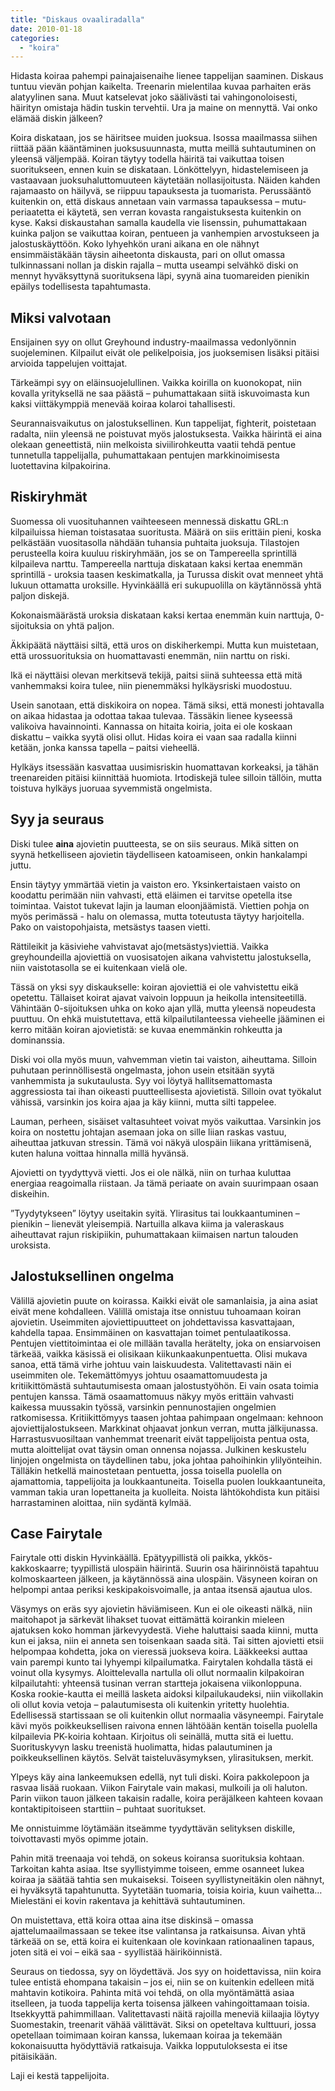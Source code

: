 ```yaml
---
title: "Diskaus ovaaliradalla"
date: 2010-01-18
categories: 
  - "koira"
---
```


Hidasta koiraa pahempi painajaisenaihe lienee tappelijan saaminen. Diskaus tuntuu vievän pohjan kaikelta. Treenarin mielentilaa kuvaa parhaiten eräs alatyylinen sana. Muut katselevat joko säälivästi tai vahingonoloisesti, häirityn omistaja hädin tuskin tervehtii. Ura ja maine on mennyttä. Vai onko elämää diskin jälkeen?

<!--more-->

Koira diskataan, jos se häiritsee muiden juoksua. Isossa maailmassa siihen riittää pään kääntäminen juoksusuunnasta, mutta meillä suhtautuminen on yleensä väljempää. Koiran täytyy todella häiritä tai vaikuttaa toisen suoritukseen, ennen kuin se diskataan. Lönköttelyyn, hidastelemiseen ja vastaavaan juoksuhaluttomuuteen käytetään nollasijoitusta. Näiden kahden rajamaasto on häilyvä, se riippuu tapauksesta ja tuomarista. Perussääntö kuitenkin on, että diskaus annetaan vain varmassa tapauksessa – mutu-periaatetta ei käytetä, sen verran kovasta rangaistuksesta kuitenkin on kyse. Kaksi diskaustahan samalla kaudella vie lisenssin, puhumattakaan kuinka paljon se vaikuttaa koiran, pentueen ja vanhempien arvostukseen ja jalostuskäyttöön. Koko lyhyehkön urani aikana en ole nähnyt ensimmäistäkään täysin aiheetonta diskausta, pari on ollut omassa tulkinnassani nollan ja diskin rajalla – mutta useampi selvähkö diski on mennyt hyväksyttynä suorituksena läpi, syynä aina tuomareiden pienikin epäilys todellisesta tapahtumasta.

## Miksi valvotaan

Ensijainen syy on ollut Greyhound industry-maailmassa vedonlyönnin suojeleminen. Kilpailut eivät ole pelikelpoisia, jos juoksemisen lisäksi pitäisi arvioida tappelujen voittajat.

Tärkeämpi syy on eläinsuojelullinen. Vaikka koirilla on kuonokopat, niin kovalla yrityksellä ne saa päästä – puhumattakaan siitä iskuvoimasta kun kaksi viittäkymppiä menevää koiraa kolaroi tahallisesti.

Seurannaisvaikutus on jalostuksellinen. Kun tappelijat, fighterit, poistetaan radalta, niin yleensä ne poistuvat myös jalostuksesta. Vaikka häirintä ei aina olekaan geneettistä, niin melkoista siviilirohkeutta vaatii tehdä pentue tunnetulla tappelijalla, puhumattakaan pentujen markkinoimisesta luotettavina kilpakoirina.

## Riskiryhmät

Suomessa oli vuosituhannen vaihteeseen mennessä diskattu GRL:n kilpailuissa hieman toistasataa suoritusta. Määrä on siis erittäin pieni, koska pelkästään vuositasolla nähdään tuhansia puhtaita juoksuja. Tilastojen perusteella koira kuuluu riskiryhmään, jos se on Tampereella sprintillä kilpaileva narttu. Tampereella narttuja diskataan kaksi kertaa enemmän sprintillä - uroksia taasen keskimatkalla, ja Turussa diskit ovat menneet yhtä lukuun ottamatta uroksille. Hyvinkäällä eri sukupuolilla on käytännössä yhtä paljon diskejä.

Kokonaismäärästä uroksia diskataan kaksi kertaa enemmän kuin narttuja, 0-sijoituksia on yhtä paljon.

Äkkipäätä näyttäisi siltä, että uros on diskiherkempi. Mutta kun muistetaan, että urossuorituksia on huomattavasti enemmän, niin narttu on riski.

Ikä ei näyttäisi olevan merkitsevä tekijä, paitsi siinä suhteessa että mitä vanhemmaksi koira tulee, niin pienemmäksi hylkäysriski muodostuu.

Usein sanotaan, että diskikoira on nopea. Tämä siksi, että monesti johtavalla on aikaa hidastaa ja odottaa takaa tulevaa. Tässäkin lienee kyseessä valikoiva havainnointi. Kannassa on hitaita koiria, joita ei ole koskaan diskattu – vaikka syytä olisi ollut. Hidas koira ei vaan saa radalla kiinni ketään, jonka kanssa tapella – paitsi vieheellä.

Hylkäys itsessään kasvattaa uusimisriskin huomattavan korkeaksi, ja tähän treenareiden pitäisi kiinnittää huomiota. Irtodiskejä tulee silloin tällöin, mutta toistuva hylkäys juoruaa syvemmistä ongelmista.

## Syy ja seuraus

Diski tulee **aina** ajovietin puutteesta, se on siis seuraus. Mikä sitten on syynä hetkelliseen ajovietin täydelliseen katoamiseen, onkin hankalampi juttu.

Ensin täytyy ymmärtää vietin ja vaiston ero. Yksinkertaistaen vaisto on koodattu perimään niin vahvasti, että eläimen ei tarvitse opetella itse toimintaa. Vaistot tukevat lajin ja lauman eloonjäämistä. Viettien pohja on myös perimässä - halu on olemassa, mutta toteutusta täytyy harjoitella. Pako on vaistopohjaista, metsästys taasen vietti.

Rättileikit ja käsiviehe vahvistavat ajo(metsästys)viettiä. Vaikka greyhoundeilla ajoviettiä on vuosisatojen aikana vahvistettu jalostuksella, niin vaistotasolla se ei kuitenkaan vielä ole.

Tässä on yksi syy diskaukselle: koiran ajoviettiä ei ole vahvistettu eikä opetettu. Tällaiset koirat ajavat vaivoin loppuun ja heikolla intensiteetillä. Vähintään 0-sijoituksen uhka on koko ajan yllä, mutta yleensä nopeudesta puuttuu. On ehkä muistutettava, että kilpailutilanteessa vieheelle jääminen ei kerro mitään koiran ajovietistä: se kuvaa enemmänkin rohkeutta ja dominanssia.

Diski voi olla myös muun, vahvemman vietin tai vaiston, aiheuttama. Silloin puhutaan perinnöllisestä ongelmasta, johon usein etsitään syytä vanhemmista ja sukutaulusta. Syy voi löytyä hallitsemattomasta aggressiosta tai ihan oikeasti puutteellisesta ajovietistä. Silloin ovat työkalut vähissä, varsinkin jos koira ajaa ja käy kiinni, mutta silti tappelee.

Lauman, perheen, sisäiset valtasuhteet voivat myös vaikuttaa. Varsinkin jos koira on nostettu johtajan asemaan joka on sille liian raskas vastuu, aiheuttaa jatkuvan stressin. Tämä voi näkyä ulospäin liikana yrittämisenä, kuten haluna voittaa hinnalla millä hyvänsä.

Ajovietti on tyydyttyvä vietti. Jos ei ole nälkä, niin on turhaa kuluttaa energiaa reagoimalla riistaan. Ja tämä periaate on avain suurimpaan osaan diskeihin.

”Tyydytykseen” löytyy useitakin syitä. Ylirasitus tai loukkaantuminen – pienikin – lienevät yleisempiä. Nartuilla alkava kiima ja valeraskaus aiheuttavat rajun riskipiikin, puhumattakaan kiimaisen nartun talouden uroksista.

## Jalostuksellinen ongelma

Välillä ajovietin puute on koirassa. Kaikki eivät ole samanlaisia, ja aina asiat eivät mene kohdalleen. Välillä omistaja itse onnistuu tuhoamaan koiran ajovietin. Useimmiten ajoviettipuutteet on johdettavissa kasvattajaan, kahdella tapaa. Ensimmäinen on kasvattajan toimet pentulaatikossa. Pentujen viettitoimintaa ei ole millään tavalla herätelty, joka on ensiarvoisen tärkeää, vaikka käsissä ei olisikaan kiikunkaakunpentuetta. Olisi mukava sanoa, että tämä virhe johtuu vain laiskuudesta. Valitettavasti näin ei useimmiten ole. Tekemättömyys johtuu osaamattomuudesta ja kritiikittömästä suhtautumisesta omaan jalostustyöhön. Ei vain osata toimia pentujen kanssa. Tämä osaamattomuus näkyy myös erittäin vahvasti kaikessa muussakin työssä, varsinkin pennunostajien ongelmien ratkomisessa. Kritiikittömyys taasen johtaa pahimpaan ongelmaan: kehnoon ajoviettijalostukseen. Markkinat ohjaavat jonkun verran, mutta jälkijunassa. Harrastusvuosiltaan vanhemmat treenarit eivät tappelijoista pentua osta, mutta aloittelijat ovat täysin oman onnensa nojassa. Julkinen keskustelu linjojen ongelmista on täydellinen tabu, joka johtaa pahoihinkin ylilyönteihin. Tälläkin hetkellä mainostetaan pentuetta, jossa toisella puolella on ajamattomia, tappelijoita ja loukkaantuneita. Toisella puolen loukkaantuneita, vamman takia uran lopettaneita ja kuolleita. Noista lähtökohdista kun pitäisi harrastaminen aloittaa, niin sydäntä kylmää.

## Case Fairytale

Fairytale otti diskin Hyvinkäällä. Epätyypillistä oli paikka, ykkös-kakkoskaarre; tyypillistä ulospäin häirintä. Suurin osa häirinnöistä tapahtuu kolmoskaarteen jälkeen, ja käytännössä aina ulospäin. Väsyneen koiran on helpompi antaa periksi keskipakoisvoimalle, ja antaa itsensä ajautua ulos.

Väsymys on eräs syy ajovietin häviämiseen. Kun ei ole oikeasti nälkä, niin maitohapot ja särkevät lihakset tuovat eittämättä koirankin mieleen ajatuksen koko homman järkevyydestä. Viehe haluttaisi saada kiinni, mutta kun ei jaksa, niin ei anneta sen toisenkaan saada sitä. Tai sitten ajovietti etsii helpompaa kohdetta, joka on vieressä juokseva koira. Lääkkeeksi auttaa vain parempi kunto tai lyhyempi kilpailumatka. Fairytalen kohdalla tästä ei voinut olla kysymys. Aloittelevalla nartulla oli ollut normaalin kilpakoiran kilpailutahti: yhteensä tusinan verran startteja jokaisena viikonloppuna. Koska rookie-kautta ei meillä lasketa aidoksi kilpailukaudeksi, niin viikollakin oli ollut kovia vetoja – palautumisesta oli kuitenkin yritetty huolehtia. Edellisessä startissaan se oli kuitenkin ollut normaalia väsyneempi. Fairytale kävi myös poikkeuksellisen raivona ennen lähtöään kentän toisella puolella kilpailevia PK-koiria kohtaan. Kirjoitus oli seinällä, mutta sitä ei luettu. Suorituskyvyn lasku treenistä huolimatta, hidas palautuminen ja poikkeuksellinen käytös. Selvät taisteluväsymyksen, ylirasituksen, merkit.

Ylpeys käy aina lankeemuksen edellä, nyt tuli diski. Koira pakkolepoon ja rasvaa lisää ruokaan. Viikon Fairytale vain makasi, mulkoili ja oli haluton. Parin viikon tauon jälkeen takaisin radalle, koira peräjälkeen kahteen kovaan kontaktipitoiseen starttiin – puhtaat suoritukset.

Me onnistuimme löytämään itseämme tyydyttävän selityksen diskille, toivottavasti myös opimme jotain.

Pahin mitä treenaaja voi tehdä, on sokeus koiransa suorituksia kohtaan. Tarkoitan kahta asiaa. Itse syyllistyimme toiseen, emme osanneet lukea koiraa ja säätää tahtia sen mukaiseksi. Toiseen syyllistyneitäkin olen nähnyt, ei hyväksytä tapahtunutta. Syytetään tuomaria, toisia koiria, kuun vaihetta… Mielestäni ei kovin rakentava ja kehittävä suhtautuminen.

On muistettava, että koira ottaa aina itse diskinsä – omassa ajattelumaailmassaan se tekee itse valintansa ja ratkaisunsa. Aivan yhtä tärkeää on se, että koira ei kuitenkaan ole kovinkaan rationaalinen tapaus, joten sitä ei voi – eikä saa - syyllistää häiriköinnistä.

Seuraus on tiedossa, syy on löydettävä. Jos syy on hoidettavissa, niin koira tulee entistä ehompana takaisin – jos ei, niin se on kuitenkin edelleen mitä mahtavin kotikoira. Pahinta mitä voi tehdä, on olla myöntämättä asiaa itselleen, ja tuoda tappelija kerta toisensa jälkeen vahingoittamaan toisia. Itsekkyyttä pahimmillaan. Valitettavasti näitä rajoilla meneviä kiilaajia löytyy Suomestakin, treenarit vähää välittävät. Siksi on opeteltava kulttuuri, jossa opetellaan toimimaan koiran kanssa, lukemaan koiraa ja tekemään kokonaisuutta hyödyttäviä ratkaisuja. Vaikka lopputuloksesta ei itse pitäisikään.

Laji ei kestä tappelijoita.
